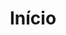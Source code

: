 ---
title: "Início"
description: "Promovemos conhecimento e habilidades em cibersegurança com foco em inovação e excelência, conectando estudantes ao mercado por meio de projetos e mentorias."
---